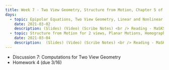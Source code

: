 ```yaml
---
title: Week 7 - Two View Geometry, Structure from Motion, Chapter 5 of MaSKS
days:
  - topic: Epipolar Equations, Two View Geometry, Linear and Nonlinear Two-view geometry
    date: 2021-03-02
    description: (Slides) (Video) (Scribe Notes) <br /> Reading - MaSKS Ch 5
  - topic: Structure from Motion for 2 views, Planar Motions, Homographies
    date: 2021-03-04
    description:  (Slides) (Video) (Scribe Notes) <br /> Reading - MaSKS Ch 5
---
```


- Discussion 7: Computations for Two View Geometry
- Homework 4 (due 3/16)
